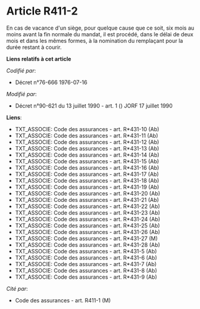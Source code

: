 # Article R411-2

En cas de vacance d'un siège, pour quelque cause que ce soit, six mois au moins avant la fin normale du mandat, il est
procédé, dans le délai de deux mois et dans les mêmes formes, à la nomination du remplaçant pour la durée restant à courir.

**Liens relatifs à cet article**

_Codifié par_:

  - Décret n°76-666 1976-07-16

_Modifié par_:

  - Décret n°90-621 du 13 juillet 1990 - art. 1 () JORF 17 juillet 1990

**Liens**:

  - TXT_ASSOCIE: Code des assurances - art. R*431-10 (Ab)
  - TXT_ASSOCIE: Code des assurances - art. R*431-11 (Ab)
  - TXT_ASSOCIE: Code des assurances - art. R*431-12 (Ab)
  - TXT_ASSOCIE: Code des assurances - art. R*431-13 (Ab)
  - TXT_ASSOCIE: Code des assurances - art. R*431-14 (Ab)
  - TXT_ASSOCIE: Code des assurances - art. R*431-15 (Ab)
  - TXT_ASSOCIE: Code des assurances - art. R*431-16 (Ab)
  - TXT_ASSOCIE: Code des assurances - art. R*431-17 (Ab)
  - TXT_ASSOCIE: Code des assurances - art. R*431-18 (Ab)
  - TXT_ASSOCIE: Code des assurances - art. R*431-19 (Ab)
  - TXT_ASSOCIE: Code des assurances - art. R*431-20 (Ab)
  - TXT_ASSOCIE: Code des assurances - art. R*431-21 (Ab)
  - TXT_ASSOCIE: Code des assurances - art. R*431-22 (Ab)
  - TXT_ASSOCIE: Code des assurances - art. R*431-23 (Ab)
  - TXT_ASSOCIE: Code des assurances - art. R*431-24 (Ab)
  - TXT_ASSOCIE: Code des assurances - art. R*431-25 (Ab)
  - TXT_ASSOCIE: Code des assurances - art. R*431-26 (Ab)
  - TXT_ASSOCIE: Code des assurances - art. R*431-27 (M)
  - TXT_ASSOCIE: Code des assurances - art. R*431-28 (Ab)
  - TXT_ASSOCIE: Code des assurances - art. R*431-5 (Ab)
  - TXT_ASSOCIE: Code des assurances - art. R*431-6 (Ab)
  - TXT_ASSOCIE: Code des assurances - art. R*431-7 (Ab)
  - TXT_ASSOCIE: Code des assurances - art. R*431-8 (Ab)
  - TXT_ASSOCIE: Code des assurances - art. R*431-9 (Ab)

_Cité par_:

  - Code des assurances - art. R411-1 (M)
